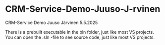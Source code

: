 # CRM-Service-Demo-Juuso-J-rvinen
CRM-Service Demo Juuso Järvinen 5.5.2025

There is a prebuilt executable in the bin folder, just like most VS projects.
You can open the .sln -file to see source code, just like most VS projects.